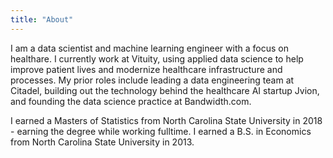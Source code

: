 ```yaml
---
title: "About"
---
```


I am a data scientist and machine learning engineer with a focus on healthare. I currently work at Vituity, using applied data science to help improve patient lives and modernize healthcare infrastructure and processes. My prior roles include leading a data engineering team at Citadel, building out the technology behind the healthcare AI startup Jvion, and founding the data science practice at Bandwidth.com.

I earned a Masters of Statistics from North Carolina State University in 2018 - earning the degree while working fulltime. I earned a B.S. in Economics from North Carolina State University in 2013.